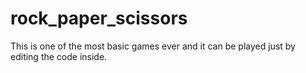 # rock_paper_scissors
This is one of the most basic games ever and it can be played just by editing the code inside.
